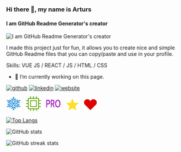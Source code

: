 ### Hi there 👋, my name is Arturs
#### I am GitHub Readme Generator's creator
![I am GitHub Readme Generator's creator](https://arturssmirnovs.github.io/github-profile-readme-generator/images/banner.png)

I made this project just for fun, it allows you to create nice and simple GitHub Readme files that you can copy/paste and use in your profile.

Skills: VUE JS / REACT / JS / HTML / CSS

- 🔭 I’m currently working on this page. 


[<img src='https://cdn.jsdelivr.net/npm/simple-icons@3.0.1/icons/github.svg' alt='github' height='40'>](https://github.com/Prashanthg300)  [<img src='https://cdn.jsdelivr.net/npm/simple-icons@3.0.1/icons/linkedin.svg' alt='linkedin' height='40'>](https://www.linkedin.com/in/prashanth-gadde/)  [<img src='https://cdn.jsdelivr.net/npm/simple-icons@3.0.1/icons/icloud.svg' alt='website' height='40'>](https://prashanth-g-portfolio.netlify.app/)  

<a href='https://archiveprogram.github.com/'><img src='https://raw.githubusercontent.com/acervenky/animated-github-badges/master/assets/acbadge.gif' width='40' height='40'></a> <a href='https://docs.github.com/en/developers'><img src='https://raw.githubusercontent.com/acervenky/animated-github-badges/master/assets/devbadge.gif' width='40' height='40'></a> <a href='https://github.com/pricing'><img src='https://raw.githubusercontent.com/acervenky/animated-github-badges/master/assets/pro.gif' width='40' height='40'></a> <a href='https://stars.github.com/'><img src='https://raw.githubusercontent.com/acervenky/animated-github-badges/master/assets/starbadge.gif' width='35' height='35'></a> <a href='https://docs.github.com/en/github/supporting-the-open-source-community-with-github-sponsors'><img src='https://raw.githubusercontent.com/acervenky/animated-github-badges/master/assets/sponsorbadge.gif' width='35' height='35'></a> 

[![Top Langs](https://github-readme-stats.vercel.app/api/top-langs/?username=Prashanthg300)](https://github.com/anuraghazra/github-readme-stats)

![GitHub stats](https://github-readme-stats.vercel.app/api?username=Prashanthg300&show_icons=true)  

![GitHub streak stats](https://streak-stats.demolab.com/?user=Prashanthg300)  

